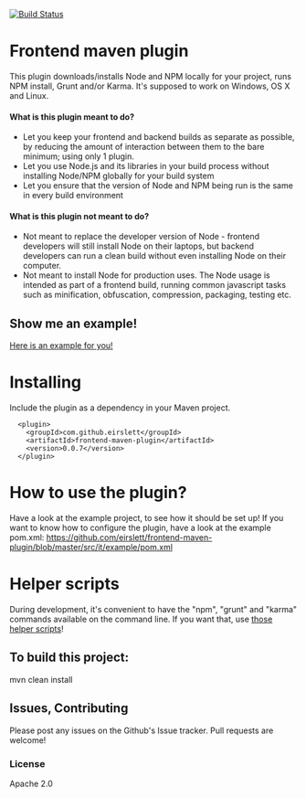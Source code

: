 [![Build Status](https://travis-ci.org/eirslett/frontend-maven-plugin.png?branch=master)](https://travis-ci.org/eirslett/frontend-maven-plugin)

# Frontend maven plugin
This plugin downloads/installs Node and NPM locally for your project, runs NPM install, Grunt and/or Karma.
It's supposed to work on Windows, OS X and Linux.

#### What is this plugin meant to do?
- Let you keep your frontend and backend builds as separate as possible, by
reducing the amount of interaction between them to the bare minimum; using only 1 plugin.
- Let you use Node.js and its libraries in your build process without installing Node/NPM
globally for your build system
- Let you ensure that the version of Node and NPM being run is the same in every build environment

#### What is this plugin not meant to do?
- Not meant to replace the developer version of Node - frontend developers will still install Node on their
laptops, but backend developers can run a clean build without even installing Node on their computer.
- Not meant to install Node for production uses. The Node usage is intended as part of a frontend build,
running common javascript tasks such as minification, obfuscation, compression, packaging, testing etc.

## Show me an example!
[Here is an example for you!](https://github.com/eirslett/frontend-maven-plugin/tree/master/src/it/example)

# Installing
Include the plugin as a dependency in your Maven project.
```<plugins>
  <plugin>
    <groupId>com.github.eirslett</groupId>
    <artifactId>frontend-maven-plugin</artifactId>
    <version>0.0.7</version>
  </plugin>
```

# How to use the plugin?
Have a look at the example project, to see how it should be set up!
If you want to know how to configure the plugin, have a look at the example pom.xml:
https://github.com/eirslett/frontend-maven-plugin/blob/master/src/it/example/pom.xml

# Helper scripts
During development, it's convenient to have the "npm", "grunt" and "karma" commands
available on the command line. If you want that, use [those helper scripts](https://github.com/eirslett/frontend-maven-plugin/tree/master/src/it/example/helper-scripts)!

## To build this project:
mvn clean install

## Issues, Contributing
Please post any issues on the Github's Issue tracker. Pull requests are welcome!

### License
Apache 2.0
